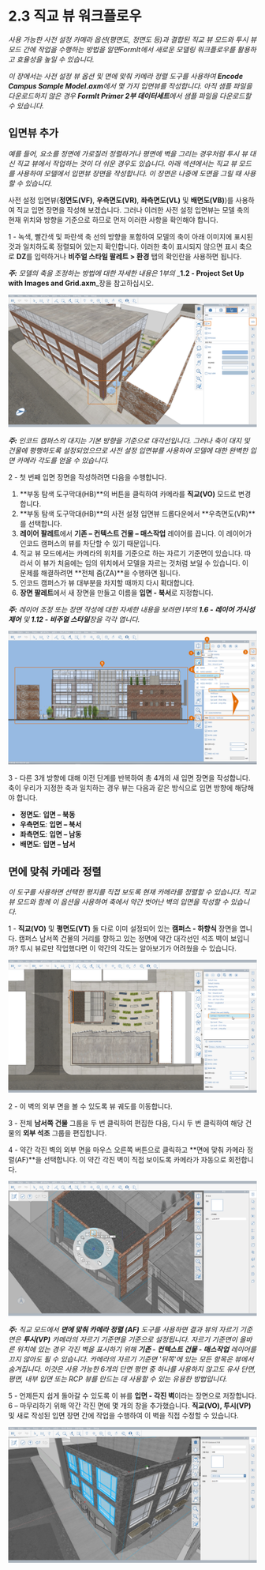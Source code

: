 # 2.3 직교 뷰 워크플로우

_사용 가능한 사전 설정 카메라 옵션(평면도, 정면도 등)과 결합된 직교 뷰 모드와 투시 뷰 모드 간에 작업을 수행하는 방법을 알면FormIt에서 새로운 모델링 워크플로우를 활용하고 효율성을 높일 수 있습니다._

_이 장에서는 사전 설정 뷰 옵션 및 면에 맞춰 카메라 정렬 도구를 사용하여_ _**Encode Campus Sample Model.axm**에서 몇 가지 입면뷰를 작성합니다. 아직 샘플 파일을 다운로드하지 않은 경우_ _**FormIt Primer 2부 데이터세트**에서 샘플 파일을 다운로드할 수 있습니다._

## 입면뷰 추가

_예를 들어, 요소를 정면에 가로질러 정렬하거나 평면에 벽을 그리는 경우처럼 투시 뷰 대신 직교 뷰에서 작업하는 것이 더 쉬운 경우도 있습니다. 아래 섹션에서는 직교 뷰 모드를 사용하여 모델에서 입면뷰 장면을 작성합니다. 이 장면은 나중에 도면을 그릴 때 사용할 수 있습니다._

사전 설정 입면뷰\(**정면도\(VF\)**, **우측면도\(VR\)**, **좌측면도\(VL\)** 및 **배면도\(VB\)**\)를 사용하여 직교 입면 장면을 작성해 보겠습니다. 그러나 이러한 사전 설정 입면뷰는 모델 축의 현재 위치와 방향을 기준으로 하므로 먼저 이러한 사항을 확인해야 합니다.

1 - 녹색, 빨간색 및 파란색 축 선의 방향을 포함하여 모델의 축이 아래 이미지에 표시된 것과 일치하도록 정렬되어 있는지 확인합니다. 이러한 축이 표시되지 않으면 표시 축으로 **DZ**를 입력하거나 **비주얼 스타일 팔레트 &gt; 환경** 탭의 확인란을 사용하면 됩니다.

_**주:**_ _모델의 축을 조정하는 방법에 대한 자세한 내용은 1부의_ _**1.2 - Project Set Up with Images and Grid.axm**_장을 참고하십시오.

![](../../.gitbook/assets/0%20%287%29.png)

_**주:** 인코드 캠퍼스의 대지는 기본 방향을 기준으로 대각선입니다. 그러나 축이 대지 및 건물에 평행하도록 설정되었으므로 사전 설정 입면뷰를 사용하여 모델에 대한 완벽한 입면 카메라 각도를 얻을 수 있습니다._

2 - 첫 번째 입면 장면을 작성하려면 다음을 수행합니다.

1. **부동 탐색 도구막대\(HB\)**의 버튼을 클릭하여 카메라를 **직교\(VO\)** 모드로 변경합니다.
2. **부동 탐색 도구막대\(HB\)**의 사전 설정 입면뷰 드롭다운에서 **우측면도\(VR\)**를 선택합니다.
3. **레이어 팔레트**에서 **기존 – 컨텍스트 건물 – 매스작업** 레이어를 끕니다. 이 레이어가 인코드 캠퍼스의 뷰를 차단할 수 있기 때문입니다.
4. 직교 뷰 모드에서는 카메라의 위치를 기준으로 하는 자르기 기준면이 있습니다. 따라서 이 뷰가 처음에는 임의 위치에서 모델을 자르는 것처럼 보일 수 있습니다. 이 문제를 해결하려면 **전체 줌\(ZA\)**을 수행하면 됩니다.
5. 인코드 캠퍼스가 뷰 대부분을 차지할 때까지 다시 확대합니다.
6. **장면 팔레트**에서 새 장면을 만들고 이름을 **입면 - 북서**로 지정합니다.

_**주:**_ _레이어 조정 또는 장면 작성에 대한 자세한 내용을 보려면 I부의_ _**1.6 - 레이어 가시성 제어**_ _및_ _**1.12 - 비주얼 스타일**장을 각각 엽니다._

![](../../.gitbook/assets/1%20%2810%29.png)

3 - 다른 3개 방향에 대해 이전 단계를 반복하여 총 4개의 새 입면 장면을 작성합니다. 축이 우리가 지정한 축과 일치하는 경우 뷰는 다음과 같은 방식으로 입면 방향에 해당해야 합니다.

* **정면도**: **입면 – 북동**
* **우측면도**: **입면 – 북서**
* **좌측면도**: **입면 – 남동**
* **배면도**: **입면 – 남서**

## **면에 맞춰 카메라 정렬**

_이 도구를 사용하면 선택한 평지를 직접 보도록 현재 카메라를 정렬할 수 있습니다. 직교 뷰 모드와 함께 이 옵션을 사용하여 축에서 약간 벗어난 벽의 입면을 작성할 수 있습니다._

1 - **직교\(VO\)** 및 **평면도\(VT\)** 둘 다로 이미 설정되어 있는 **캠퍼스 - 하향식** 장면을 엽니다. 캠퍼스 남서쪽 건물의 거리를 향하고 있는 정면에 약간 대각선인 석조 벽이 보입니까? 투시 뷰로만 작업했다면 이 약간의 각도는 알아보기가 어려웠을 수 있습니다.

![](../../.gitbook/assets/2%20%288%29.png)

2 - 이 벽의 외부 면을 볼 수 있도록 뷰 궤도를 이동합니다.

3 - 전체 **남서쪽 건물** 그룹을 두 번 클릭하여 편집한 다음, 다시 두 번 클릭하여 해당 건물의 **외부 석조** 그룹을 편집합니다.

4 - 약간 각진 벽의 외부 면을 마우스 오른쪽 버튼으로 클릭하고 **면에 맞춰 카메라 정렬\(AF\)**을 선택합니다. 이 약간 각진 벽이 직접 보이도록 카메라가 자동으로 회전합니다.

![](../../.gitbook/assets/3%20%289%29.png)

_**주:**_ _직교 모드에서_ _**면에 맞춰 카메라 정렬**_ _**\(AF\)**_ _도구를 사용하면 결과 뷰의 자르기 기준면은_ _**투시\(VP\)**_ _카메라의 자르기 기준면을 기준으로 설정됩니다. 자르기 기준면이 올바른 위치에 있는 경우 각진 벽을 표시하기 위해_ _**기존 - 컨텍스트 건물 - 매스작업**_ _레이어를 끄지 않아도 될 수 있습니다. 카메라의 자르기 기준면 '뒤쪽'에 있는 모든 항목은 뷰에서 숨겨집니다. 이것은 사용 가능한 6개의 단면 평면 중 하나를 사용하지 않고도 유사 단면, 평면, 내부 입면 또는 RCP 뷰를 만드는 데 사용할 수 있는 유용한 방법입니다._

5 - 언제든지 쉽게 돌아갈 수 있도록 이 뷰를 **입면 - 각진 벽**이라는 장면으로 저장합니다.  
6 – 마무리하기 위해 약간 각진 면에 몇 개의 창을 추가했습니다. **직교\(VO\), 투시\(VP\)** 및 새로 작성된 입면 장면 간에 작업을 수행하여 이 벽을 직접 수정할 수 있습니다.

![각진 면을 따라 6개의 창이 새로 추가된 남서쪽 건물](../../.gitbook/assets/4%20%2810%29.png)

